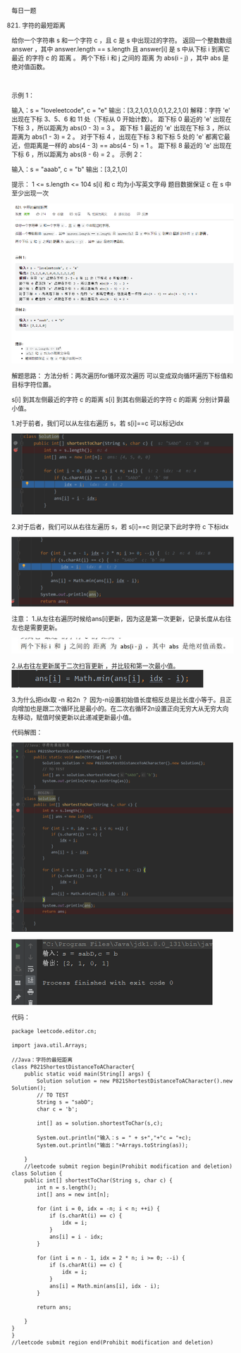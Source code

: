 每日一题

821. 字符的最短距离

给你一个字符串 s 和一个字符 c ，且 c 是 s 中出现过的字符。
返回一个整数数组 answer ，其中 answer.length == s.length 且 answer[i] 是 s 中从下标 i 到离它 最近 的字符 c 的 距离 。
两个下标 i 和 j 之间的 距离 为 abs(i - j) ，其中 abs 是绝对值函数。

 

示例 1：

输入：s = "loveleetcode", c = "e"
输出：[3,2,1,0,1,0,0,1,2,2,1,0]
解释：字符 'e' 出现在下标 3、5、6 和 11 处（下标从 0 开始计数）。
距下标 0 最近的 'e' 出现在下标 3 ，所以距离为 abs(0 - 3) = 3 。
距下标 1 最近的 'e' 出现在下标 3 ，所以距离为 abs(1 - 3) = 2 。
对于下标 4 ，出现在下标 3 和下标 5 处的 'e' 都离它最近，但距离是一样的 abs(4 - 3) == abs(4 - 5) = 1 。
距下标 8 最近的 'e' 出现在下标 6 ，所以距离为 abs(8 - 6) = 2 。
示例 2：

输入：s = "aaab", c = "b"
输出：[3,2,1,0]
 

提示：
1 <= s.length <= 104
s[i] 和 c 均为小写英文字母
题目数据保证 c 在 s 中至少出现一次

![输入图片说明](%E6%AF%8F%E6%97%A5%E4%B8%80%E9%A2%98.png)

解题思路：
方法分析：两次遍历for循环双次遍历
可以变成双向循环遍历下标值和目标字符位置。

s[i] 到其左侧最近的字符 c 的距离
s[i] 到其右侧最近的字符 c 的距离
分别计算最小值。

1.对于前者，我们可以从左往右遍历 s，若 s[i]==c 可以标记idx 

![输入图片说明](1.png)

2.对于后者，我们可以从右往左遍历 s，若 s[i]==c 则记录下此时字符 c 下标idx 

![输入图片说明](2.png)

注意：
1.从左往右遍历时候给ans[i]更新，因为这是第一次更新，记录长度从右往左也是需要更新。

![输入图片说明](%7B2~%5DIWB_6YCDM%25%7DZY~Q~DO6.jpg)


2.从右往左更新属于二次扫盲更新 ，并比较和第一次最小值。
![输入图片说明](3.png)
 

3.为什么把idx取 -n 和2n ？
因为-n设置初始值长度相反总是比长度小等于。且正向增加也是跟二次循环比是最小的。在二次右循环2n设置正向无穷大从无穷大向左移动，赋值时侯更新以此递减更新最小值。

代码解图：

![输入图片说明](4.png)


![输入图片说明](5.png)

代码：

```
package leetcode.editor.cn;

import java.util.Arrays;

//Java：字符的最短距离
class P821ShortestDistanceToACharacter{
    public static void main(String[] args) {
        Solution solution = new P821ShortestDistanceToACharacter().new Solution();
        // TO TEST
        String s = "sabD";
        char c = 'b';

        int[] as = solution.shortestToChar(s,c);

        System.out.println("输入：s = " + s+","+"c = "+c);
        System.out.println("输出："+Arrays.toString(as));

    }
    //leetcode submit region begin(Prohibit modification and deletion)
class Solution {
    public int[] shortestToChar(String s, char c) {
        int n = s.length();
        int[] ans = new int[n];

        for (int i = 0, idx = -n; i < n; ++i) {
            if (s.charAt(i) == c) {
                idx = i;
            }
            ans[i] = i - idx;
        }

        for (int i = n - 1, idx = 2 * n; i >= 0; --i) {
            if (s.charAt(i) == c) {
                idx = i;
            }
            ans[i] = Math.min(ans[i], idx - i);
        }

        return ans;

    }
}
}
//leetcode submit region end(Prohibit modification and deletion)
```




